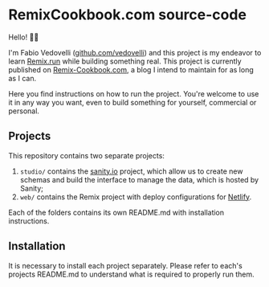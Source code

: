 # RemixCookbook.com source-code

Hello! 👋🏻

I'm Fabio Vedovelli ([github.com/vedovelli](https://github.com/vedovelli)) and this project is my endeavor to learn [Remix.run](https://remix.run) while building something real. This project is currently published on [Remix-Cookbook.com](https://Remix-Cookbook.com), a blog I intend to maintain for as long as I can.

Here you find instructions on how to run the project. You're welcome to use it in any way you want, even to build something for yourself, commercial or personal.

## Projects

This repository contains two separate projects:

1. `studio/` contains the [sanity.io](https://sanity.io) project, which allow us to create new schemas and build the interface to manage the data, which is hosted by Sanity;
2. `web/` contains the Remix project with deploy configurations for [Netlify](https://netlify.com).

Each of the folders contains its own README.md with installation instructions.

## Installation

It is necessary to install each project separately. Please refer to each's projects README.md to understand what is required to properly run them.
